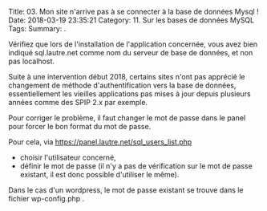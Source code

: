 Title: 03. Mon site n'arrive pas à se connecter à la base de données Mysql !  
Date: 2018-03-19 23:35:21
Category: 11. Sur les bases de données MySQL
Tags: 
Summary:  . 



Vérifiez que lors de l'installation de l'application concernée, vous avez bien indiqué sql.lautre.net comme nom du serveur de base de données, et non pas localhost.

Suite à une intervention début 2018, certains sites n'ont pas apprécié le changement de méthode d'authentification vers la base de données, essentiellement les vieilles applications pas mises à jour depuis plusieurs années comme des SPIP 2.x par exemple.

Pour corriger le problème, il faut changer le mot de passe dans le panel pour forcer
le bon format du mot de passe.

Pour cela, via https://panel.lautre.net/sql_users_list.php 
- choisir l'utilisateur concerné, 
- définir le mot de passe (il n'y a pas de vérification sur le mot de passe existant, il est donc possible d'utiliser le même).

Dans le cas d'un wordpress, le mot de passe existant se trouve dans le fichier wp-config.php .

